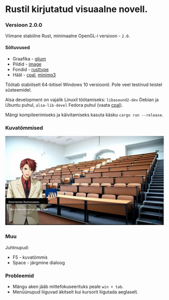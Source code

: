 # Rustil kirjutatud visuaalne novell.

### Versioon 2.0.0

Viimane stabiilne Rust, minimaalne OpenGL-i versioon - `2.0`.

#### Sõltuvused
 - Graafika - [glium](https://github.com/glium/glium)
 - Pildid - [image](https://github.com/image-rs/image)
 - Fondid - [rusttype](https://gitlab.redox-os.org/redox-os/rusttype)
 - Hääl - [cpal](https://github.com/RustAudio/cpal), [minimp3](https://github.com/germangb/minimp3-rs)

Töötab stabiilselt 64-bitisel Windows 10 versioonil. Pole veel testinud teistel süsteemidel.

Alsa development on vajalik Linuxil töötamiseks:  `libasound2-dev` Debian ja Ubuntu puhul, `alsa-lib-devel` Fedora puhul (vaata [cpal](https://github.com/RustAudio/cpal)).

Mängi kompileerimiseks ja käivitamiseks kasuta käsku `cargo run --release`.

### Kuvatõmmised
![screenshot1](./screenshots/screenshot0.png)

### Muu

Juhtnupud:
 - F5 - kuvatõmmis
 - Space - järgmine dialoog

### Probleemid
 - Mängu aken jääb mittefokuseerituks peale `win + tab`.
 - Menüünupud liiguvad äkitselt kui kursorit liigutada aeglaselt.
